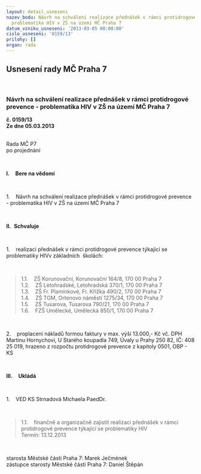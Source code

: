 ```yaml
---
layout: detail_usneseni
nazev_bodu: Návrh na schválení realizace přednášek v rámci protidrogové prevence -
  problematika HIV v ZŠ na území MČ Praha 7
datum_vzniku_usneseni: '2013-03-05 00:00:00'
cislo_usneseni: '0159/13'
prilohy: []
organ: rada
---
```

<div id="ucUsn_pList" class="usn">
	<span><h2>Usnesení rady MČ Praha 7 </h2>
<br></span><div class="standBody">
<span><h3>Návrh na schválení realizace přednášek v rámci protidrogové prevence - problematika HIV v ZŠ na území MČ Praha 7</h3></span><div class="center">
		<strong>č. 0159/13</strong><br>
	</div>
<div class="center">
		<strong>Ze dne 05.03.2013</strong><br><br>
	</div>
<p>Rada MČ P7<br>po projednání</p>
<br><p class="Nadpis1"><strong>I.</strong>    <strong>Bere na vědomí</strong></p>
<br><p class="Nadpis2">1.    Návrh na schválení realizace přednášek v rámci protidrogové prevence - problematika HIV v ZŠ na území MČ Praha 7</p>
<br><p class="Nadpis1"><strong>II.</strong>  <strong>Schvaluje</strong></p>
<br><p class="Nadpis2">1.    realizaci přednášek v rámci protidrogové prevence týkající se problematiky HIVv základních  školách:</p>
<br><blockquote>1.1.    ZŠ Korunovační, Korunovační 164/8, 170 00 Praha 7 <br>1.2.    ZŠ Letohradské, Letohradská 370/1, 170 00 Praha 7 <br>1.3.    ZŠ Fr. Plamínkové, Fr. Křížka 490/2, 170 00 Praha 7 <br>1.4.    ZŠ TGM, Ortenovo náměstí 1275/34, 170 00 Praha 7 <br>1.5.    ZŠ Tusarova, Tusarova 790/21, 170 00 Praha 7 <br>1.6.    FZŠ Umělecké, Umělecká 850/1, 170 00 Praha 7</blockquote>
<br><p class="Nadpis2">2.    proplacení nákladů formou faktury v max. výši 13.000,- Kč vč. DPH  Martinu Hornychovi, U Starého koupadla 749, Úvaly u Prahy 250 82, IČ: 408 25 019, hrazeno z rozpočtu protidrogové prevence z kapitoly 0501, OBP - KS</p>
<br><p class="Nadpis1"><strong>III.</strong>    <strong>Ukládá</strong></p>
<br><p class="Nadpis2t">1.    VED KS Strnadová Michaela PaedDr.</p>
<br><blockquote>1.1.    finančně a organizačně zajistit realizaci přednášek v rámci protidrogové prevence týkající se problematiky HIV <br>Termín: 13.12.2013</blockquote>
<br><p align="left" class="NormlnVystedno">starosta Městské části Praha 7: Marek Ječmének<br>zástupce starosty Městské části Praha 7: Daniel Štěpán </p>
</div>
</div>